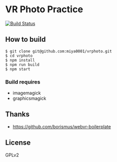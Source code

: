 # VR Photo Practice

[![Build Status](https://travis-ci.org/miya0001/vrphoto.svg)](https://travis-ci.org/miya0001/vrphoto)

## How to build

```
$ git clone git@github.com:miya0001/vrphoto.git
$ cd vrphoto
$ npm install
$ npm run build
$ npm start
```

### Build requires

* imagemagick
* graphicsmagick

## Thanks

* https://github.com/borismus/webvr-boilerplate

## License

GPLv2
